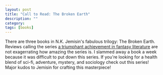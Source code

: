 ```yaml
---
layout: post
title: "Call to Read: The Broken Earth"
description: ""
category: 
tags: [books]
---
```


There are three books in N.K. Jemisin's fabulous trilogy: The Broken Earth. Reviews calling the series [a triumphant achievement in fantasy literature][1] are not exagerrating how amazing the series is. I slammed away a book a week because it was difficult to put down this series. If you're looking for a health blend of sci-fi, adventure, mystery, and sociology check out this series! Major kudos to Jemisin for crafting this masterpiece!

[1]: https://www.theverge.com/2017/8/17/16156416/n-k-jemisin-broken-earth-trilogy-the-stone-sky-fantasy-book-review
